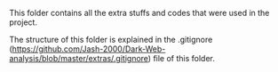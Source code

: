 This folder contains all the extra stuffs and codes that were used in the project.

The structure of this folder is explained in the .gitignore (https://github.com/Jash-2000/Dark-Web-analysis/blob/master/extras/.gitignore) file of this folder.
